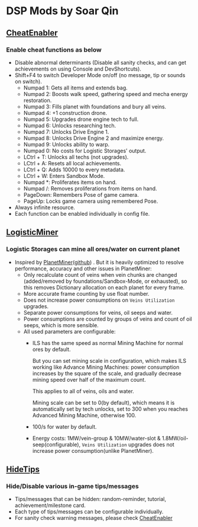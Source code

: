 ﻿# DSP Mods by Soar Qin

## [CheatEnabler](CheatEnabler)

### Enable cheat functions as below

* Disable abnormal determinants (Disable all sanity checks, and can get achievements on using Console and DevShortcuts).
* Shift+F4 to switch Developer Mode on/off (no message, tip or sounds on switch).
    * Numpad 1: Gets all items and extends bag.
    * Numpad 2: Boosts walk speed, gathering speed and mecha energy restoration.
    * Numpad 3: Fills planet with foundations and bury all veins.
    * Numpad 4: +1 construction drone.
    * Numpad 5: Upgrades drone engine tech to full.
    * Numpad 6: Unlocks researching tech.
    * Numpad 7: Unlocks Drive Engine 1.
    * Numpad 8: Unlocks Drive Engine 2 and maximize energy.
    * Numpad 9: Unlocks ability to warp.
    * Numpad 0: No costs for Logistic Storages' output.
    * LCtrl + T: Unlocks all techs (not upgrades).
    * LCtrl + A: Resets all local achievements.
    * LCtrl + Q: Adds 10000 to every metadata.
    * LCtrl + W: Enters Sandbox Mode.
    * Numpad *: Proliferates items on hand.
    * Numpad /: Removes proliferations from items on hand.
    * PageDown: Remembers Pose of game camera.
    * PageUp: Locks game camera using remembered Pose.
* Always infinite resource.
* Each function can be enabled individually in config file.

## [LogisticMiner](LogisticMiner)

### Logistic Storages can mine all ores/water on current planet

* Inspired
  by [PlanetMiner](https://dsp.thunderstore.io/package/blacksnipebiu/PlanetMiner)([github](https://github.com/blacksnipebiu/PlanetMiner))
  .
  But it is heavily optimized to resolve performance, accuracy and other issues in PlanetMiner:
    * Only recalculate count of veins when vein chunks are changed (added/removed by foundations/Sandbox-Mode, or
      exhausted), so this removes Dictionary allocation on each planet for every frame.
    * More accurate frame counting by use float number.
    * Does not increase power consumptions on `Veins Utilization` upgrades.
    * Separate power consumptions for veins, oil seeps and water.
    * Power consumptions are counted by groups of veins and count of oil seeps, which is more sensible.
    * All used parameters are configurable:
        * ILS has the same speed as normal Mining Machine for normal ores by default.

          But you can set mining scale in configuration, which makes ILS working like Advance Mining Machines: power
          consumption increases by the square of the scale, and gradually decrease mining speed over half of the maximum
          count.

          This applies to all of veins, oils and water.

          Mining scale can be set to 0(by default), which means it is automatically set by tech unlocks, set to 300 when you
          reaches Advanced Mining Machine, otherwise 100.
        * 100/s for water by default.
        * Energy costs: 1MW/vein-group & 10MW/water-slot & 1.8MW/oil-seep(configurable), `Veins Utilization` upgrades
          does not increase power consumption(unlike PlanetMiner).

## [HideTips](HideTips)

### Hide/Disable various in-game tips/messages

* Tips/messages that can be hidden: random-reminder, tutorial, achievement/milestone card.
* Each type of tips/messages can be configurable individually.
* For sanity check warning messages, please check [CheatEnabler](CheatEnabler)
